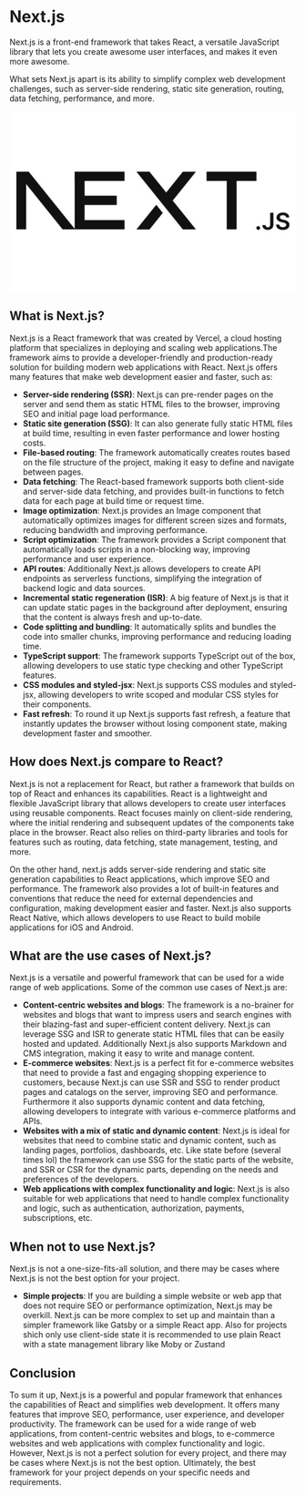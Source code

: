 # Next.js

Next.js is a front-end framework that takes React, a versatile JavaScript library that lets you create awesome user interfaces, and makes it even more awesome.

What sets Next.js apart is its ability to simplify complex web development challenges, such as server-side rendering, static site generation, routing, data fetching, performance, and more.

![nextjs_logo](../assets/next_js_logo.png)

## What is Next.js?

Next.js is a React framework that was created by Vercel, a cloud hosting platform that specializes in deploying and scaling web applications.The framework aims to provide a developer-friendly and production-ready solution for building modern web applications with React. Next.js offers many features that make web development easier and faster, such as:

- **Server-side rendering (SSR)**: Next.js can pre-render pages on the server and send them as static HTML files to the browser, improving SEO and initial page load performance.
- **Static site generation (SSG)**: It can also generate fully static HTML files at build time, resulting in even faster performance and lower hosting costs.
- **File-based routing**: The framework automatically creates routes based on the file structure of the project, making it easy to define and navigate between pages.
- **Data fetching**: The React-based framework supports both client-side and server-side data fetching, and provides built-in functions to fetch data for each page at build time or request time.
- **Image optimization**: Next.js provides an Image component that automatically optimizes images for different screen sizes and formats, reducing bandwidth and improving performance.
- **Script optimization**: The framework provides a Script component that automatically loads scripts in a non-blocking way, improving performance and user experience.
- **API routes**: Additionally Next.js allows developers to create API endpoints as serverless functions, simplifying the integration of backend logic and data sources.
- **Incremental static regeneration (ISR)**: A big feature of Next.js is that it can update static pages in the background after deployment, ensuring that the content is always fresh and up-to-date.
- **Code splitting and bundling**: It automatically splits and bundles the code into smaller chunks, improving performance and reducing loading time.
- **TypeScript support**: The framework supports TypeScript out of the box, allowing developers to use static type checking and other TypeScript features.
- **CSS modules and styled-jsx**: Next.js supports CSS modules and styled-jsx, allowing developers to write scoped and modular CSS styles for their components.
- **Fast refresh**: To round it up Next.js supports fast refresh, a feature that instantly updates the browser without losing component state, making development faster and smoother.

## How does Next.js compare to React?

Next.js is not a replacement for React, but rather a framework that builds on top of React and enhances its capabilities. React is a lightweight and flexible JavaScript library that allows developers to create user interfaces using reusable components. React focuses mainly on client-side rendering, where the initial rendering and subsequent updates of the components take place in the browser. React also relies on third-party libraries and tools for features such as routing, data fetching, state management, testing, and more.

On the other hand, next.js adds server-side rendering and static site generation capabilities to React applications, which improve SEO and performance. The framework also provides a lot of built-in features and conventions that reduce the need for external dependencies and configuration, making development easier and faster. Next.js also supports React Native, which allows developers to use React to build mobile applications for iOS and Android.

## What are the use cases of Next.js?

Next.js is a versatile and powerful framework that can be used for a wide range of web applications. Some of the common use cases of Next.js are:

- **Content-centric websites and blogs**: The framework is a no-brainer for websites and blogs that want to impress users and search engines with their blazing-fast and super-efficient content delivery. Next.js can leverage SSG and ISR to generate static HTML files that can be easily hosted and updated. Additionally Next.js also supports Markdown and CMS integration, making it easy to write and manage content.
- **E-commerce websites**: Next.js is a perfect fit for e-commerce websites that need to provide a fast and engaging shopping experience to customers, because Next.js can use SSR and SSG to render product pages and catalogs on the server, improving SEO and performance. Furthermore it also supports dynamic content and data fetching, allowing developers to integrate with various e-commerce platforms and APIs.
- **Websites with a mix of static and dynamic content**: Next.js is ideal for websites that need to combine static and dynamic content, such as landing pages, portfolios, dashboards, etc. Like state before (several times lol) the framework can use SSG for the static parts of the website, and SSR or CSR for the dynamic parts, depending on the needs and preferences of the developers.
- **Web applications with complex functionality and logic**: Next.js is also suitable for web applications that need to handle complex functionality and logic, such as authentication, authorization, payments, subscriptions, etc.

## When not to use Next.js?

Next.js is not a one-size-fits-all solution, and there may be cases where Next.js is not the best option for your project.

- **Simple projects**: If you are building a simple website or web app that does not require SEO or performance optimization, Next.js may be overkill. Next.js can be more complex to set up and maintain than a simpler framework like Gatsby or a simple React app. Also for projects shich only use client-side state it is recommended to use plain React with a state management library like Moby or Zustand

## Conclusion

To sum it up, Next.js is a powerful and popular framework that enhances the capabilities of React and simplifies web development. It offers many features that improve SEO, performance, user experience, and developer productivity. The framework can be used for a wide range of web applications, from content-centric websites and blogs, to e-commerce websites and web applications with complex functionality and logic. However, Next.js is not a perfect solution for every project, and there may be cases where Next.js is not the best option. Ultimately, the best framework for your project depends on your specific needs and requirements.
